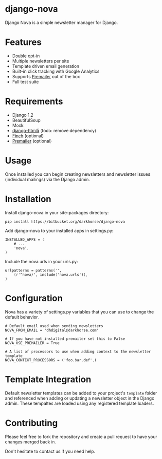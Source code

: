 django-nova
===========
Django Nova is a simple newsletter manager for Django.

Features
========

- Double opt-in
- Multiple newsletters per site
- Template driven email generation
- Built-in click tracking with Google Analytics
- Supports [Premailer](https://github.com/alexdunae/premailer/) out of the box
- Full test suite

Requirements
============

- Django 1.2
- BeautifulSoup
- Mock
- [django-html5](https://github.com/rhec/django-html5) (todo: remove dependency)
- [Finch](https://bitbucket.org/rcoder/finch/overview) (optional)
- [Premailer](https://github.com/alexdunae/premailer/) (optional)

Usage
=====
Once installed you can begin creating newsletters and newsletter issues
(individual mailings) via the Django admin.

Installation
============
Install django-nova in your site-packages directory:

    pip install https://bitbucket.org/darkhorse/django-nova

Add django-nova to your installed apps in settings.py:

    INSTALLED_APPS = (
        # ...
        'nova',
    )

Include the nova.urls in your urls.py:

    urlpatterns = patterns('',
        (r'^nova/', include('nova.urls')),
    )

Configuration
=============
Nova has a variety of settings.py variables that you can use to change
the default behavior.

    # Default email used when sending newsletters
    NOVA_FROM_EMAIL = 'dhdigital@darkhorse.com'

    # If you have not installed premailer set this to False
    NOVA_USE_PREMAILER = True

    # A list of processors to use when adding context to the newsletter template
    NOVA_CONTEXT_PROCESSORS = ('foo.bar.def',)

Template Integration
====================
Default newsletter templates can be added to your project's `template` folder and
referenced when adding or updating a newsletter object in the Django admin. These
tempaltes are loaded using any registered template loaders.

Contributing
============
Please feel free to fork the repository and create a pull request to have your
changes merged back in.

Don't hesitate to contact us if you need help.

